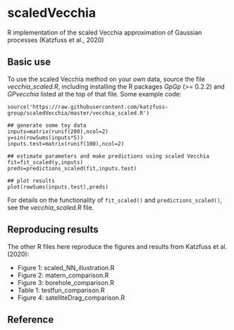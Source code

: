 # scaledVecchia
R implementation of the scaled Vecchia approximation of Gaussian processes (Katzfuss et al., 2020)

## Basic use
To use the scaled Vecchia method on your own data, source the file *vecchia_scaled.R*, including installing the R packages *GpGp* (>= 0.2.2) and *GPvecchia* listed at the top of that file. Some example code:

```{r}
source('https://raw.githubusercontent.com/katzfuss-group/scaledVecchia/master/vecchia_scaled.R')

## generate some toy data
inputs=matrix(runif(200),ncol=2)
y=sin(rowSums(inputs*5))
inputs.test=matrix(runif(100),ncol=2)

## estimate parameters and make predictions using scaled Vecchia
fit=fit_scaled(y,inputs)
preds=predictions_scaled(fit,inputs.test)

## plot results
plot(rowSums(inputs.test),preds)
```
For details on the functionality of `fit_scaled()` and `predictions_scaled()`, see the *vecchia_scaled.R* file.

## Reproducing results
The other R files here reproduce the figures and results from Katzfuss et al. (2020):
- Figure 1: scaled_NN_illustration.R
- Figure 2: matern_comparison.R
- Figure 3: borehole_comparison.R
- Table 1: testfun_comparison.R
- Figure 4: satelliteDrag_comparison.R

## Reference
<!---
[Katzfuss, M., Guinness, J., & Lawrence, E. (2020). Scaled Vecchia approximation for fast computer-model emulation. *arXiv:20.02*.](https://arxiv.org/abs/...)
--->
